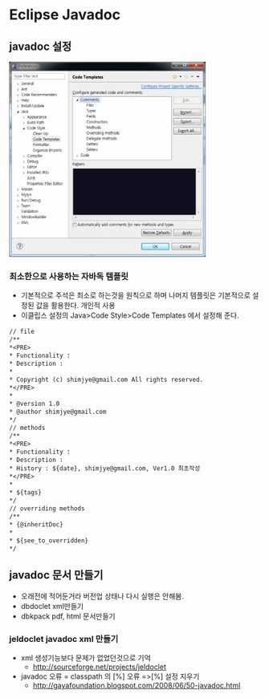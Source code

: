 # Eclipse Javadoc

<!--
description = 조금 오래된 자료
tag = programming, tool, eclipse
-->

## javadoc 설정

![javadoc](images/d20160922_javadoc1.png)

### 최소한으로 사용하는 자바독 템플릿

- 기본적으로 주석은 최소로 하는것을 원칙으로 하며 나머지 템플릿은 기본적으로 설정된 값을 활용한다. 개인적 사용
- 이클립스 설정의 Java>Code Style>Code Templates 에서 설정해 준다.

```
// file
/**
*<PRE>
* Functionality :
* Description :
*
* Copyright (c) shimjye@gmail.com All rights reserved.
*</PRE>
*
* @version 1.0
* @author shimjye@gmail.com
*/
// methods
/**
*<PRE>
* Functionality :
* Description :
* History : ${date}, shimjye@gmail.com, Ver1.0 최초작성
*</PRE>
*
* ${tags}
*/
// overriding methods
/**
* {@inheritDoc}
*
* ${see_to_overridden}
*/
```

## javadoc 문서 만들기

- 오래전에 적어둔거라 버전업 상태나 다시 실행은 안해봄.
- dbdoclet xml만들기
- dbkpack pdf, html 문서만들기

### jeldoclet javadoc xml 만들기

- xml 생성기능보다 문제가 없었던것으로 기억
    * http://sourceforge.net/projects/jeldoclet
- javadoc 오류 = classpath 의 [%] 오류 =>[%] 설정 지우기
    * http://gayafoundation.blogspot.com/2008/06/50-javadoc.html
